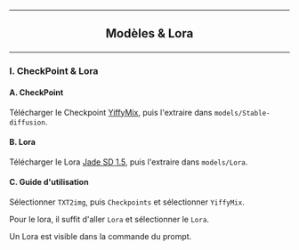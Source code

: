 -----------------------------------------------------------------------------------------------------------------------------------------------
## <p align='center'> Modèles & Lora</p>
-----------------------------------------------------------------------------------------------------------------------------------------------
### I. CheckPoint & Lora
#### A. CheckPoint
Télécharger le Checkpoint [YiffyMix](https://civitai.com/models/3671/yiffymix), puis l'extraire dans `models/Stable-diffusion`.

#### B. Lora
Télécharger le Lora [Jade SD 1.5](https://civitai.com/models/71813/jade-sd-15), puis l'extraire dans  `models/Lora`.

#### C. Guide d'utilisation
Sélectionner `TXT2img`, puis `Checkpoints` et sélectionner `YiffyMix`.

Pour le lora, il suffit d'aller `Lora` et sélectionner le `Lora`.

Un Lora est visible dans la commande du prompt.
<br />


